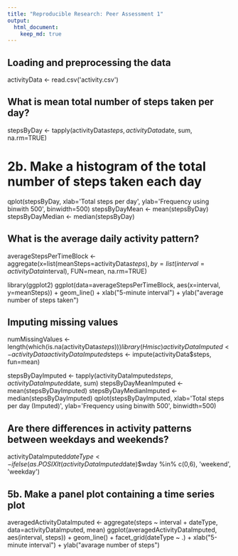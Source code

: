 ```yaml
---
title: "Reproducible Research: Peer Assessment 1"
output: 
  html_document:
    keep_md: true
---
```



## Loading and preprocessing the data

activityData <- read.csv('activity.csv')

## What is mean total number of steps taken per day?
stepsByDay <- tapply(activityData$steps, activityData$date, sum, na.rm=TRUE)
# 2b. Make a histogram of the total number of steps taken each day
qplot(stepsByDay, xlab='Total steps per day', ylab='Frequency using binwith 500', binwidth=500)
stepsByDayMean <- mean(stepsByDay)
stepsByDayMedian <- median(stepsByDay)


## What is the average daily activity pattern?
averageStepsPerTimeBlock <- aggregate(x=list(meanSteps=activityData$steps), by=list(interval=activityData$interval), FUN=mean, na.rm=TRUE)

library(ggplot2)
ggplot(data=averageStepsPerTimeBlock, aes(x=interval, y=meanSteps)) +
  geom_line() +
  xlab("5-minute interval") +
  ylab("average number of steps taken")
  


## Imputing missing values

numMissingValues <- length(which(is.na(activityData$steps)))
library(Hmisc)
activityDataImputed <- activityData
activityDataImputed$steps <- impute(activityData$steps, fun=mean)

stepsByDayImputed <- tapply(activityDataImputed$steps, activityDataImputed$date, sum)
stepsByDayMeanImputed <- mean(stepsByDayImputed)
stepsByDayMedianImputed <- median(stepsByDayImputed)
qplot(stepsByDayImputed, xlab='Total steps per day (Imputed)', ylab='Frequency using binwith 500', binwidth=500)

## Are there differences in activity patterns between weekdays and weekends?

activityDataImputed$dateType <-  ifelse(as.POSIXlt(activityDataImputed$date)$wday %in% c(0,6), 'weekend', 'weekday')

## 5b.  Make a panel plot containing a time series plot
averagedActivityDataImputed <- aggregate(steps ~ interval + dateType, data=activityDataImputed, mean)
ggplot(averagedActivityDataImputed, aes(interval, steps)) + 
  geom_line() + 
  facet_grid(dateType ~ .) +
  xlab("5-minute interval") + 
  ylab("avarage number of steps")
